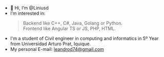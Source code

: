 - 👋 Hi, I’m @Liniusd
- I’m interested in:
  > Backend like C++, C#, Java, Golang or Python.<br>
  > Frontend like Angular TS or JS, PHP, HTML.  
- I'm a student of Civil engineer in computing and informatics in 5º Year from Universidad Arturo Prat, Iquique. 
- My personal E-mail: leandrod74@gmail.com
